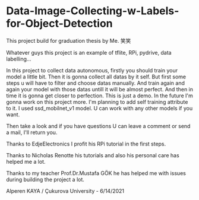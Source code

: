 # Data-Image-Collecting-w-Labels-for-Object-Detection

This project build for graduation thesis by Me. 笑笑

Whatever guys this project is an example of tflite, RPi, pydrive, data labelling...

In this project to collect data autonomous, firstly you should train your model a little bit. Then it is gonna collect all datas by it self. But first some steps u will have to filter and choose datas manually. And train again and again your model with those datas untill it will be almost perfect. And then in time it is gonna get closer to perfection. This is just a demo.
In the future I'm gonna work on this project more. I'm planning to add self training attribute to it. 
I used ssd_mobilnet_v1 model. U can work with any other models if you want. 

Then take a look and if you have questions U can leave a comment or send a mail, I'll return you.








                                                                                                                                                                                                                                                                                                                                                    
Thanks to EdjeElectronics I profit his RPi tutorial in the first steps.

Thanks to Nicholas Renotte his tutorials and also his personal care has helped me a lot.

Thanks to my teacher Prof.Dr.Mustafa GÖK he has helped me with issues during building the project a lot.



Alperen KAYA / Çukurova University - 6/14/2021
